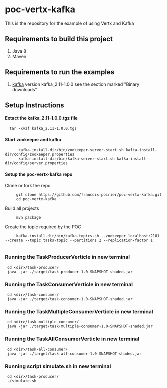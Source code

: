 # poc-vertx-kafka
This is the repository for the example of using Vertx and Kafka 


## Requirements to build this project

1.    Java 8
2.    Maven

## Requirements to run the examples

1.    [kafka](https://kafka.apache.org/downloads) version kafka_2.11-1.0.0 see the section marked "Binary downloads"


## Setup Instructions

#### Extact the kafka_2.11-1.0.0.tgz file ####
      tar -xvzf kafka_2.11-1.0.0.tgz


#### Start zookeeper and kafka
```
      kafka-install-dir/bin/zookeeper-server-start.sh kafka-install-dir/config/zookeeper.properties
      kafka-install-dir/bin/kafka-server-start.sh kafka-install-dir/config/server.properties
```

#### Setup the poc-vertx-kafka repo
Clone or fork the repo
```
     git clone https://github.com/francois-poirier/poc-vertx-kafka.git
     cd poc-vertx-kafka
```
Build all projects
```
     mvn package
```
Create the topic required by the POC
```
     kafka-install-dir/bin/kafka-topics.sh --zookeeper localhost:2181 --create --topic tasks-topic --partitions 2 --replication-factor 1 
     
```

### Running the TaskProducerVerticle in new terminal ###
     cd <dir>/task-producer/
     java -jar ./target/task-producer-1.0-SNAPSHOT-shaded.jar

### Running the TaskConsumerVerticle in new terminal ###
     cd <dir>/task-consumer/
     java -jar ./target/task-consumer-1.0-SNAPSHOT-shaded.jar

### Running the TaskMultipleConsumerVerticle in new terminal ###
     cd <dir>/task-multiple-consumer/
     java -jar ./target/task-multiple-consumer-1.0-SNAPSHOT-shaded.jar

### Running the TaskAllConsumerVerticle in new terminal ###
     cd <dir>/task-all-consumer/
     java -jar ./target/task-all-consumer-1.0-SNAPSHOT-shaded.jar
     
 ### Running script simulate.sh in new terminal ###
     cd <dir>/task-producer/
     ./simulate.sh
     
     
